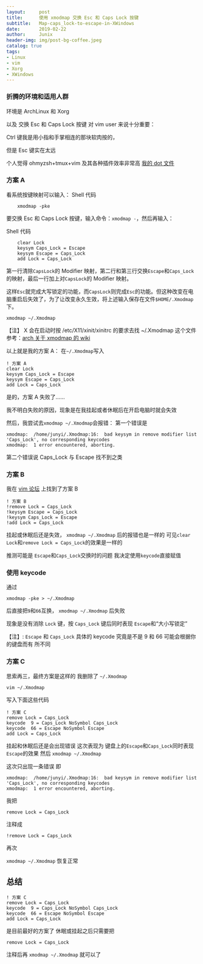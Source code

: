 ```yaml
---
layout:     post
title:      使用 xmodmap 交换 Esc 和 Caps Lock 按键
subtitle:   Map-caps_lock-to-escape-in-XWindows
date:       2019-02-22
author:     Junix
header-img: img/post-bg-coffee.jpeg
catalog: true
tags:
- Linux
- vim
- Xorg
- XWindows
---
```

### 折腾的环境和适用人群
环境是 ArchLinux 和 Xorg

以及 交换 Esc 和 Caps Lock 按键 对 vim user 来说十分重要：

Ctrl 键我是用小指和手掌相连的那块软肉按的，

但是 Esc 键实在太远

个人觉得 ohmyzsh+tmux+vim 及其各种插件效率非常高
[我的 dot 文件](https://github.com/junyixu/dotfiles)
### 方案 A
看系统按键映射可以输入：
Shell 代码

```
    xmodmap -pke
```

要交换 Esc 和 Caps Lock 按键，输入命令：```xmodmap -```，然后再输入：

Shell 代码

```
	clear Lock
    keysym Caps_Lock = Escape
    keysym Escape = Caps_Lock
    add Lock = Caps_Lock
```

第一行清除`CapsLock`的 Modifier 映射，第二行和第三行交换`Escape`和`Caps_Lock`的映射，最后一行加上对`CapsLock`的 Modifier 映射。

这样`Esc`就完成大写锁定的功能，而```CapsLock```则完成```Esc```的功能。但这种改变在电脑重启后失效了，为了让改变永久生效，将上述输入保存在文件```$HOME/.Xmodmap```下。
```
xmodmap ~/.Xmodmap
```


【注】 X 会在启动时按 /etc/X11/xinit/xinitrc 的要求去找 ~/.Xmodmap 这个文件
参考：[arch 关于 xmodmap 的 wiki](https://wiki.archlinux.org/index.php/Xmodmap)

以上就是我的方案 A：
在`~/.Xmodmap`写入

```
! 方案 A
clear Lock
keysym Caps_Lock = Escape
keysym Escape = Caps_Lock
add Lock = Caps_Lock
```
是的，方案 A 失败了……

我不明白失败的原因，现象是在我挂起或者休眠后在开启电脑时就会失效

然后，我尝试去`xmodmap ~/.Xmodmap`会报错：
第一个错误是

```
xmodmap:  /home/junyi/.Xmodmap:16:  bad keysym in remove modifier list
'Caps_Lock', no corresponding keycodes
xmodmap:  1 error encountered, aborting.
```
第二个错误说 Caps_Lock 与 Escape 找不到之类

### 方案 B
我在 [vim 论坛](http://vim.wikia.com/wiki/Map_caps_lock_to_escape_in_XWindows) 上找到了方案 B

```
! 方案 B
!remove Lock = Caps_Lock
!keysym Escape = Caps_Lock
!keysym Caps_Lock = Escape
!add Lock = Caps_Lock
```

挂起或休眠后还是失效，
`xmodmap ~/.Xmodmap` 后的报错也是一样的
可见`clear Lock`和`remove Lock = Caps_Lock`的效果是一样的

推测可能是 `Escape`和`Caps_Lock`交换时的问题
我决定使用`keycode`直接赋值

### 使用 keycode
通过
```
xmodmap -pke > ~/.Xmodmap
```
后直接把`9`和`66`互换，
`xmodmap ~/.Xmodmap` 后失败

现象是没有消除 `Lock` 键，按 `Caps_Lock` 键后同时表现 `Escape`和“大小写锁定”

【注】: `Escape` 和 `Caps_Lock` 具体的 keycode 究竟是不是 9 和 66 可能会根据你的键盘而有
所不同

### 方案 C
思索再三，最终方案是这样的
我删除了
`~/.Xmodmap`
```
vim ~/.Xmodmap
```
写入下面这些代码

```
! 方案 C
remove Lock = Caps_Lock
keycode  9 = Caps_Lock NoSymbol Caps_Lock
keycode  66 = Escape NoSymbol Escape
add Lock = Caps_Lock
```

挂起和休眠后还是会出现错误
这次表现为
键盘上的`Escape`和`Caps_Lock`同时表现`Escape`的效果
然后
`xmodmap ~/.Xmodmap`


这次只出现一条错误
即

```
xmodmap:  /home/junyi/.Xmodmap:16:  bad keysym in remove modifier list
'Caps_Lock', no corresponding keycodes
xmodmap:  1 error encountered, aborting.
```
我把
```
remove Lock = Caps_Lock
```
注释成

```
!remove Lock = Caps_Lock
```
再次

`xmodmap ~/.Xmodmap`
恢复正常

## 总结
```
! 方案 C
remove Lock = Caps_Lock
keycode  9 = Caps_Lock NoSymbol Caps_Lock
keycode  66 = Escape NoSymbol Escape
add Lock = Caps_Lock
```
是目前最好的方案了
休眠或挂起之后只需要把
```
remove Lock = Caps_Lock
```
注释后再
`xmodmap ~/.Xmodmap`
就可以了
